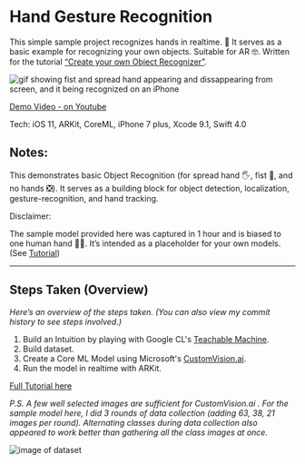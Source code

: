 # Hand Gesture Recognition
This simple sample project recognizes hands in realtime. 👋 It serves as a basic example for recognizing your own objects. Suitable for AR 🤓. Written for the tutorial [“Create your own Object Recognizer”](https://medium.com/p/7f8c09b461a1).

![gif showing fist and spread hand appearing and dissappearing from screen, and it being recognized on an iPhone](post-media/giphy.gif)

[Demo Video - on Youtube](https://youtu.be/P3Q8awgT9Lk)

Tech: iOS 11, ARKit, CoreML, iPhone 7 plus, Xcode 9.1, Swift 4.0

## Notes: 

This demonstrates basic Object Recognition (for spread hand 🖐, fist 👊, and no hands ❎). It serves as a building block for object detection, localization, gesture-recognition, and hand tracking.

Disclaimer:

The sample model provided here was captured in 1 hour and is biased to one human hand 👋🏼. It’s intended as a placeholder for your own models. (See [Tutorial](https://medium.com/p/7f8c09b461a1))


---
## Steps Taken (Overview)

_Here’s an overview of the steps taken. (You can also view my commit history to see steps involved.)_

1. Build an Intuition by playing with Google CL's [Teachable Machine](https://teachablemachine.withgoogle.com/).
2. Build dataset.
3. Create a Core ML Model using Microsoft's [CustomVision.ai](https://www.customvision.ai/).
4. Run the model in realtime with ARKit.

[Full Tutorial here](https://medium.com/p/7f8c09b461a1)

_P.S. A few well selected images are sufficient for CustomVision.ai . For the sample model here, I did 3 rounds of data collection (adding 63, 38, 21 images per round). Alternating classes during data collection also appeared to work better than gathering all the class images at once._

![image of dataset](post-media/image-gather-screen.png)
